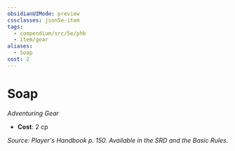 ```yaml
---
obsidianUIMode: preview
cssclasses: json5e-item
tags:
  - compendium/src/5e/phb
  - item/gear
aliases:
  - Soap
cost: 2
---
```

# Soap
*Adventuring Gear*  

- **Cost**: 2 cp

*Source: Player's Handbook p. 150. Available in the SRD and the Basic Rules.*
